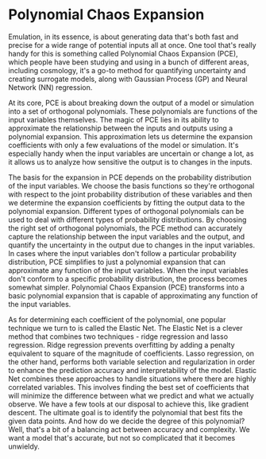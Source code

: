 # Polynomial Chaos Expansion

Emulation, in its essence, is about generating data that's both fast and precise for a wide range of potential inputs all at once. One tool that's really handy for this is something called Polynomial Chaos Expansion (PCE), which people have been studying and using in a bunch of different areas, including cosmology, it's a go-to method for quantifying uncertainty and creating surrogate models, along with Gaussian Process (GP) and Neural Network (NN) regression.

At its core, PCE is about breaking down the output of a model or simulation into a set of orthogonal polynomials. These polynomials are functions of the input variables themselves. The magic of PCE lies in its ability to approximate the relationship between the inputs and outputs using a polynomial expansion. This approximation lets us determine the expansion coefficients with only a few evaluations of the model or simulation. It's especially handy when the input variables are uncertain or change a lot, as it allows us to analyze how sensitive the output is to changes in the inputs.

The basis for the expansion in PCE depends on the probability distribution of the input variables. We choose the basis functions so they're orthogonal with respect to the joint probability distribution of these variables and then we determine the expansion coefficients by fitting the output data to the polynomial expansion. Different types of orthogonal polynomials can be used to deal with different types of probability distributions. By choosing the right set of orthogonal polynomials, the PCE method can accurately capture the relationship between the input variables and the output, and quantify the uncertainty in the output due to changes in the input variables. In cases where the input variables don't follow a particular probability distribution, PCE simplifies to just a polynomial expansion that can approximate any function of the input variables. When the input variables don't conform to a specific probability distribution, the process becomes somewhat simpler. Polynomial Chaos Expansion (PCE) transforms into a basic polynomial expansion that is capable of approximating any function of the input variables.

As for determining each coefficient of the polynomial, one popular technique we turn to is called the Elastic Net. The Elastic Net is a clever method that combines two techniques - ridge regression and lasso regression. Ridge regression prevents overfitting by adding a penalty equivalent to square of the magnitude of coefficients. Lasso regression, on the other hand, performs both variable selection and regularization in order to enhance the prediction accuracy and interpretability of the model. Elastic Net combines these approaches to handle situations where there are highly correlated variables. This involves finding the best set of coefficients that will minimize the difference between what we predict and what we actually observe. We have a few tools at our disposal to achieve this, like gradient descent. The ultimate goal is to identify the polynomial that best fits the given data points. And how do we decide the degree of this polynomial? Well, that's a bit of a balancing act between accuracy and complexity. We want a model that's accurate, but not so complicated that it becomes unwieldy.
